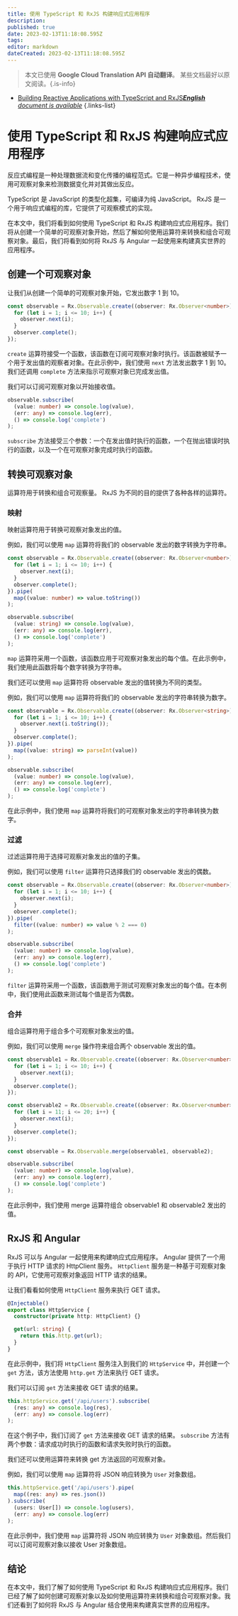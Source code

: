 ```yaml
---
title: 使用 TypeScript 和 RxJS 构建响应式应用程序
description: 
published: true
date: 2023-02-13T11:18:08.595Z
tags: 
editor: markdown
dateCreated: 2023-02-13T11:18:08.595Z
---
```


> 本文已使用 **Google Cloud Translation API 自动翻译**。
某些文档最好以原文阅读。{.is-info}



- [Building Reactive Applications with TypeScript and RxJS***English** document is available*](/en/Knowledge-base/TypeScript/building-reactive-applications-with-typescript-and-rxjs)
{.links-list}


# 使用 TypeScript 和 RxJS 构建响应式应用程序

反应式编程是一种处理数据流和变化传播的编程范式。它是一种异步编程技术，使用可观察对象来检测数据变化并对其做出反应。

TypeScript 是 JavaScript 的类型化超集，可编译为纯 JavaScript。 RxJS 是一个用于响应式编程的库，它提供了可观察模式的实现。

在本文中，我们将看到如何使用 TypeScript 和 RxJS 构建响应式应用程序。我们将从创建一个简单的可观察对象开始，然后了解如何使用运算符来转换和组合可观察对象。最后，我们将看到如何将 RxJS 与 Angular 一起使用来构建真实世界的应用程序。

## 创建一个可观察对象

让我们从创建一个简单的可观察对象开始，它发出数字 1 到 10。

```typescript
const observable = Rx.Observable.create((observer: Rx.Observer<number>) => {
  for (let i = 1; i <= 10; i++) {
    observer.next(i);
  }
  observer.complete();
});
```

`create` 运算符接受一个函数，该函数在订阅可观察对象时执行。该函数被赋予一个用于发出值的观察者对象。在此示例中，我们使用 `next` 方法发出数字 1 到 10。我们还调用 `complete` 方法来指示可观察对象已完成发出值。

我们可以订阅可观察对象以开始接收值。

```typescript
observable.subscribe(
  (value: number) => console.log(value),
  (err: any) => console.log(err),
  () => console.log('complete')
);
```

`subscribe` 方法接受三个参数：一个在发出值时执行的函数，一个在抛出错误时执行的函数，以及一个在可观察对象完成时执行的函数。

## 转换可观察对象

运算符用于转换和组合可观察量。 RxJS 为不同的目的提供了各种各样的运算符。

### 映射

映射运算符用于转换可观察对象发出的值。

例如，我们可以使用 `map` 运算符将我们的 observable 发出的数字转换为字符串。

```typescript
const observable = Rx.Observable.create((observer: Rx.Observer<number>) => {
  for (let i = 1; i <= 10; i++) {
    observer.next(i);
  }
  observer.complete();
}).pipe(
  map((value: number) => value.toString())
);

observable.subscribe(
  (value: string) => console.log(value),
  (err: any) => console.log(err),
  () => console.log('complete')
);
```

`map` 运算符采用一个函数，该函数应用于可观察对象发出的每个值。在此示例中，我们使用此函数将每个数字转换为字符串。

我们还可以使用 `map` 运算符将 observable 发出的值转换为不同的类型。

例如，我们可以使用 `map` 运算符将我们的 observable 发出的字符串转换为数字。

```typescript
const observable = Rx.Observable.create((observer: Rx.Observer<string>) => {
  for (let i = 1; i <= 10; i++) {
    observer.next(i.toString());
  }
  observer.complete();
}).pipe(
  map((value: string) => parseInt(value))
);

observable.subscribe(
  (value: number) => console.log(value),
  (err: any) => console.log(err),
  () => console.log('complete')
);
```

在此示例中，我们使用 `map` 运算符将我们的可观察对象发出的字符串转换为数字。

### 过滤

过滤运算符用于选择可观察对象发出的值的子集。

例如，我们可以使用 `filter` 运算符只选择我们的 observable 发出的偶数。

```typescript
const observable = Rx.Observable.create((observer: Rx.Observer<number>) => {
  for (let i = 1; i <= 10; i++) {
    observer.next(i);
  }
  observer.complete();
}).pipe(
  filter((value: number) => value % 2 === 0)
);

observable.subscribe(
  (value: number) => console.log(value),
  (err: any) => console.log(err),
  () => console.log('complete')
);
```

`filter` 运算符采用一个函数，该函数用于测试可观察对象发出的每个值。在本例中，我们使用此函数来测试每个值是否为偶数。

### 合并

组合运算符用于组合多个可观察对象发出的值。

例如，我们可以使用 `merge` 操作符来组合两个 observable 发出的值。

```typescript
const observable1 = Rx.Observable.create((observer: Rx.Observer<number>) => {
  for (let i = 1; i <= 10; i++) {
    observer.next(i);
  }
  observer.complete();
});

const observable2 = Rx.Observable.create((observer: Rx.Observer<number>) => {
  for (let i = 11; i <= 20; i++) {
    observer.next(i);
  }
  observer.complete();
});

const observable = Rx.Observable.merge(observable1, observable2);

observable.subscribe(
  (value: number) => console.log(value),
  (err: any) => console.log(err),
  () => console.log('complete')
);
```

在此示例中，我们使用 merge 运算符组合 observable1 和 observable2 发出的值。

## RxJS 和 Angular

RxJS 可以与 Angular 一起使用来构建响应式应用程序。 Angular 提供了一个用于执行 HTTP 请求的 HttpClient 服务。 `HttpClient` 服务是一种基于可观察对象的 API，它使用可观察对象返回 HTTP 请求的结果。

让我们看看如何使用 `HttpClient` 服务来执行 GET 请求。

```typescript
@Injectable()
export class HttpService {
  constructor(private http: HttpClient) {}

  get(url: string) {
    return this.http.get(url);
  }
}
```

在此示例中，我们将 `HttpClient` 服务注入到我们的 `HttpService` 中，并创建一个 `get` 方法，该方法使用 `http.get` 方法来执行 GET 请求。

我们可以订阅 `get` 方法来接收 GET 请求的结果。

```typescript
this.httpService.get('/api/users').subscribe(
  (res: any) => console.log(res),
  (err: any) => console.log(err)
);
```

在这个例子中，我们订阅了 `get` 方法来接收 GET 请求的结果。 `subscribe` 方法有两个参数：请求成功时执行的函数和请求失败时执行的函数。

我们还可以使用运算符来转换 get 方法返回的可观察对象。

例如，我们可以使用 `map` 运算符将 JSON 响应转换为 `User` 对象数组。

```typescript
this.httpService.get('/api/users').pipe(
  map((res: any) => res.json())
).subscribe(
  (users: User[]) => console.log(users),
  (err: any) => console.log(err)
);
```

在此示例中，我们使用 `map` 运算符将 JSON 响应转换为 `User` 对象数组。然后我们可以订阅可观察对象以接收 User 对象数组。

## 结论

在本文中，我们了解了如何使用 TypeScript 和 RxJS 构建响应式应用程序。我们已经了解了如何创建可观察对象以及如何使用运算符来转换和组合可观察对象。我们还看到了如何将 RxJS 与 Angular 结合使用来构建真实世界的应用程序。
